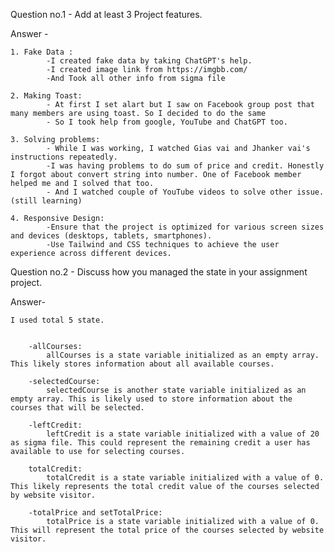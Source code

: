 Question no.1 - Add at least 3 Project features.

Answer - 

    1. Fake Data :
            -I created fake data by taking ChatGPT's help.
            -I created image link from https://imgbb.com/
            -And Took all other info from sigma file

    2. Making Toast:
            - At first I set alart but I saw on Facebook group post that many members are using toast. So I decided to do the same
            - So I took help from google, YouTube and ChatGPT too.

    3. Solving problems:
            - While I was working, I watched Gias vai and Jhanker vai's instructions repeatedly.
            -I was having problems to do sum of price and credit. Honestly I forgot about convert string into number. One of Facebook member helped me and I solved that too.
            - And I watched couple of YouTube videos to solve other issue.(still learning)

    4. Responsive Design:
            -Ensure that the project is optimized for various screen sizes and devices (desktops, tablets, smartphones).
            -Use Tailwind and CSS techniques to achieve the user experience across different devices.




Question no.2 - Discuss how you managed the state in your assignment project.

Answer- 

    I used total 5 state.


        -allCourses:
            allCourses is a state variable initialized as an empty array. This likely stores information about all available courses.

        -selectedCourse:
            selectedCourse is another state variable initialized as an empty array. This is likely used to store information about the courses that will be selected.

        -leftCredit:
            leftCredit is a state variable initialized with a value of 20 as sigma file. This could represent the remaining credit a user has available to use for selecting courses.

        totalCredit:
            totalCredit is a state variable initialized with a value of 0. This likely represents the total credit value of the courses selected by website visitor.

        -totalPrice and setTotalPrice:
            totalPrice is a state variable initialized with a value of 0. This will represent the total price of the courses selected by website visitor.
